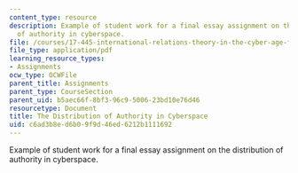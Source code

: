 ```yaml
---
content_type: resource
description: Example of student work for a final essay assignment on the distribution
  of authority in cyberspace.
file: /courses/17-445-international-relations-theory-in-the-cyber-age-fall-2015/c6ad3b8ed6b09f9d46ed6212b1111692_MIT17_445F15_Essay1.pdf
file_type: application/pdf
learning_resource_types:
- Assignments
ocw_type: OCWFile
parent_title: Assignments
parent_type: CourseSection
parent_uid: b5aec66f-8bf3-96c9-5006-23bd10e76d46
resourcetype: Document
title: The Distribution of Authority in Cyberspace
uid: c6ad3b8e-d6b0-9f9d-46ed-6212b1111692
---
```

Example of student work for a final essay assignment on the distribution of authority in cyberspace.

